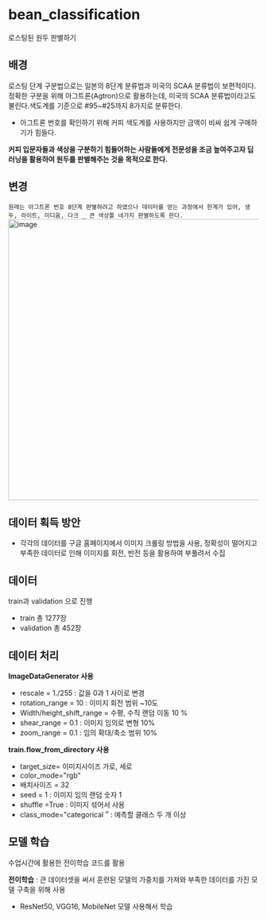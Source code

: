 # bean_classification
로스팅된 원두 판별하기


## 배경
로스팅 단계 구분법으로는 일본의 8단계 분류법과 미국의 SCAA 분류법이 보편적이다.
정확한 구분을 위해 아그트론(Agtron)으로 활용하는데, 미국의 SCAA 분류법이라고도 불린다.색도계를 기준으로 #95~#25까지 8가지로 분류한다.
- 아그트론 번호를 확인하기 위해 커피 색도계를 사용하지만 금액이 비싸 쉽게 구매하기가 힘들다.

**커피 입문자들과 색상을 구분하기 힘들어하는 사람들에게 전문성을 조금 높여주고자
딥러닝을 활용하여 원두를 판별해주는 것을 목적으로 한다.**

## 변경
```원래는 아그트론 번호 8단계 판별하려고 하였으나 데이터를 얻는 과정에서 한계가 있어, 생두, 라이트, 미디움, 다크 _ 큰 색상틀 네가지 판별하도록 한다. ```
<img width="566" alt="image" src="https://user-images.githubusercontent.com/90433342/220129459-35ba2ae1-fa75-4cc7-ad9a-455056b16f35.png">


## 데이터 획득 방안
- 각각의 데이터를 구글 홈페이지에서 이미지 크롤링 방법을 사용, 정확성이 떨어지고 부족한 데이터로 인해 이미지를 회전, 반전 등을 활용하여 부풀려서 수집


## 데이터
train과 validation 으로 진행 
- train 총 1277장
- validation 총 452장

## 데이터 처리
**ImageDataGenerator 사용**
- rescale = 1./255 : 값을 0과 1 사이로 변경
- rotation_range = 10 : 이미지 회전 범위 ~10도
- Width/height_shift_range = 수평, 수직 랜덤 이동 10 %
- shear_range = 0.1 : 이미지 임의로 변형 10% 
- zoom_range = 0.1 : 임의 확대/축소 범위 10%

**train.flow_from_directory 사용**
- target_size= 이미지사이즈 가로, 세로
- color_mode="rgb"
- 배치사이즈 = 32
- seed = 1 : 이미지 임의 랜덤 숫자 1
- shuffle =True : 이미지 섞어서 사용
- class_mode="categorical＂: 예측할 클래스 두 개 이상 


## 모델 학습
수업시간에 활용한 전이학습 코드를 활용

**전이학습** : 큰 데이터셋을 써서 훈련된 모델의 가중치를 가져와 부족한 데이터를 가진 모델 구축을 위해 사용

- ResNet50, VGG16, MobileNet 모델 사용해서 학습


